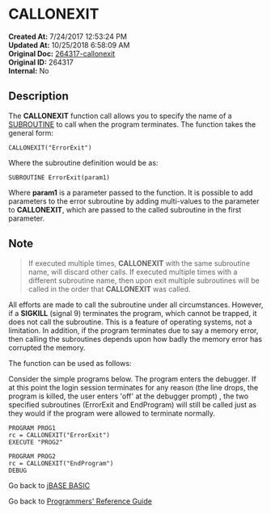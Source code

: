 # CALLONEXIT

**Created At:** 7/24/2017 12:53:24 PM  
**Updated At:** 10/25/2018 6:58:09 AM  
**Original Doc:** [264317-callonexit](https://docs.jbase.com/36868-jbase-basic/264317-callonexit)  
**Original ID:** 264317  
**Internal:** No  

## Description

The **CALLONEXIT** function call allows you to specify the name of a [SUBROUTINE](./../subroutine) to call when the program terminates. The function takes the general form:

```
CALLONEXIT("ErrorExit")
```

Where the subroutine definition would be as:

```
SUBROUTINE ErrorExit(param1)
```

Where **param1** is a parameter passed to the function. It is possible to add parameters to the error subroutine by adding multi-values to the parameter to **CALLONEXIT**, which are passed to the called subroutine in the first parameter.

## Note

> If executed multiple times, **CALLONEXIT** with the same subroutine name, will discard other calls. If executed multiple times with a different subroutine name, then upon exit multiple subroutines will be called in the order that **CALLONEXIT** was called.

All efforts are made to call the subroutine under all circumstances. However, if a **SIGKILL** (signal 9) terminates the program, which cannot be trapped, it does not call the subroutine. This is a feature of operating systems, not a limitation. In addition, if the program terminates due to say a memory error, then calling the subroutines depends upon how badly the memory error has corrupted the memory.

The function can be used as follows:

Consider the simple programs below. The program enters the debugger. If at this point the login session terminates for any reason (the line drops, the program is killed, the user enters 'off' at the debugger prompt) , the two specified subroutines (ErrorExit and EndProgram) will still be called just as they would if the program were allowed to terminate normally.

```
PROGRAM PROG1
rc = CALLONEXIT("ErrorExit")
EXECUTE "PROG2"
```

```
PROGRAM PROG2
rc = CALLONEXIT("EndProgram")
DEBUG
```

Go back to [jBASE BASIC](./../README.md)

Go back to [Programmers' Reference Guide](./../../reference-guides/jbc/README.md)

  
<PageFooter />
